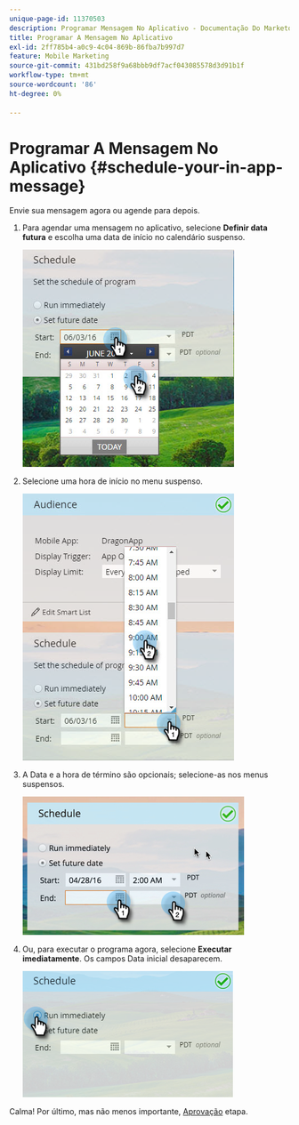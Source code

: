 ```yaml
---
unique-page-id: 11370503
description: Programar Mensagem No Aplicativo - Documentação Do Marketo - Documentação Do Produto
title: Programar A Mensagem No Aplicativo
exl-id: 2ff785b4-a0c9-4c04-869b-86fba7b997d7
feature: Mobile Marketing
source-git-commit: 431bd258f9a68bbb9df7acf043085578d3d91b1f
workflow-type: tm+mt
source-wordcount: '86'
ht-degree: 0%

---
```


# Programar A Mensagem No Aplicativo {#schedule-your-in-app-message}

Envie sua mensagem agora ou agende para depois.

1. Para agendar uma mensagem no aplicativo, selecione **Definir data futura** e escolha uma data de início no calendário suspenso.

   ![](assets/schedule-your-in-app-message-1.png)

1. Selecione uma hora de início no menu suspenso.

   ![](assets/schedule-your-in-app-message-2.png)

1. A Data e a hora de término são opcionais; selecione-as nos menus suspensos.

   ![](assets/schedule-your-in-app-message-3.png)

1. Ou, para executar o programa agora, selecione **Executar imediatamente**. Os campos Data inicial desaparecem.

   ![](assets/schedule-your-in-app-message-4.png)

Calma! Por último, mas não menos importante, [Aprovação](/help/marketo/product-docs/mobile-marketing/in-app-messages/sending-your-in-app-message/approve-your-in-app-message.md) etapa.
